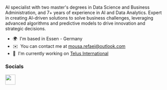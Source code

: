 AI specialist with two master's degrees in Data Science and Business Administration, and 7+ years of experience in AI and Data Analytics. Expert in creating AI-driven solutions to solve business challenges, leveraging advanced algorithms and predictive models to drive innovation and strategic decisions.

* 🌍  I'm based in Essen - Germany
* ✉️  You can contact me at [mousa.refaei@outlook.com](mailto:mousa.refaei@outlook.com)
* 🚀  I'm currently working on [Telus International](http://www.telusinternational.com/)


### Socials

<p align="left"> <a href="https://www.linkedin.com/in/mousa-al-refaei/" target="_blank" rel="noreferrer"><img src="https://raw.githubusercontent.com/danielcranney/readme-generator/main/public/icons/socials/linkedin.svg" width="32" height="32" /></a></p>
